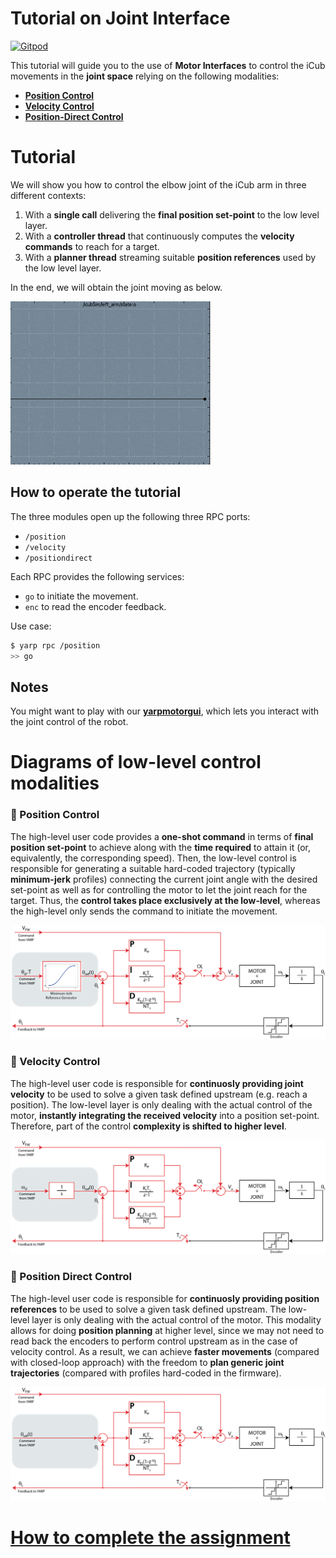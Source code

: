 Tutorial on Joint Interface
===========================

[![Gitpod](https://gitpod.io/button/open-in-gitpod.svg)](https://www.gitpod.io/docs/10_getting_started)

This tutorial will guide you to the use of **Motor Interfaces** to control the
iCub movements in the **joint space** relying on the following modalities:

- [**Position Control**](http://www.yarp.it/classyarp_1_1dev_1_1IPositionControl2.html)
- [**Velocity Control**](http://www.yarp.it/classyarp_1_1dev_1_1IVelocityControl2.html)
- [**Position-Direct Control**](http://www.yarp.it/classyarp_1_1dev_1_1IPositionDirect.html)

# Tutorial
We will show you how to control the elbow joint of the iCub arm in three different
contexts:

1. With a **single call** delivering the **final position set-point** to the low level layer.
1. With a **controller thread** that continuously computes the **velocity commands** to reach for a target.
1. With a **planner thread** streaming suitable **position references** used by the low level layer.

In the end, we will obtain the joint moving as below.

![output](/misc/output.gif)

## How to operate the tutorial

The three modules open up the following three RPC ports:
- `/position`
- `/velocity`
- `/positiondirect`

Each RPC provides the following services:
- `go` to initiate the movement.
- `enc` to read the encoder feedback.

Use case:
```sh
$ yarp rpc /position
>> go
```

## Notes

You might want to play with our [**yarpmotorgui**](http://www.yarp.it/yarpmotorgui.html), which lets you interact with the joint control of the robot.

# Diagrams of low-level control modalities

### :large_blue_circle: Position Control
The high-level user code provides a **one-shot command** in terms of **final position set-point** to achieve along with the **time required** to attain it (or, equivalently, the corresponding speed). Then, the low-level control is responsible for generating a suitable hard-coded trajectory (typically **minimum-jerk** profiles) connecting the current joint angle with the desired set-point as well as for controlling the motor to let the joint reach for the target. Thus, the **control takes place exclusively at the low-level**, whereas the high-level only sends the command to initiate the movement.

![position](/misc/position.png)

### :large_blue_circle: Velocity Control
The high-level user code is responsible for **continuosly providing joint velocity** to be used to solve a given task defined upstream (e.g. reach a position). The low-level layer is only dealing with the actual control of the motor, **instantly integrating the received velocity** into a position set-point. Therefore, part of the control **complexity is shifted to higher level**.

![velocity](/misc/velocity.png)

### :large_blue_circle: Position Direct Control
The high-level user code is responsible for **continuosly providing position references** to be used to solve a given task defined upstream. The low-level layer is only dealing with the actual control of the motor. This modality allows for doing **position planning** at higher level, since we may not need to read back the encoders to perform control upstream as in the case of velocity control. As a result, we can achieve **faster movements** (compared with closed-loop approach) with the freedom to **plan generic joint trajectories** (compared with profiles hard-coded in the firmware).

![position-direct](/misc/position-direct.png)

# [How to complete the assignment](https://github.com/vvv-school/vvv-school.github.io/blob/master/instructions/how-to-complete-assignments.md)
